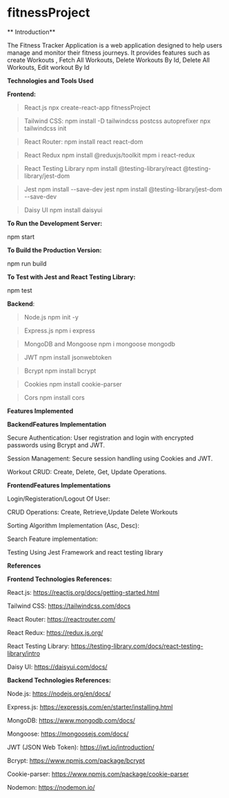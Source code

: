 # fitnessProject

** Introduction**

The Fitness Tracker Application is a  web application designed to help users manage and monitor their fitness journeys. 
It provides features such as create Workouts , Fetch All Workouts, Delete Workouts By Id, Delete All Workouts, Edit workout By Id

**Technologies and Tools Used**

**Frontend:**
>React.js
 npx create-react-app fitnessProject

>Tailwind CSS:
 npm install -D tailwindcss postcss autoprefixer
 npx tailwindcss init

>React Router:
 npm install react react-dom

>React Redux
 npm install @reduxjs/toolkit
 mpm i react-redux

>React Testing Library
 npm install @testing-library/react @testing-library/jest-dom


>Jest
 npm install --save-dev jest
 npm install @testing-library/jest-dom --save-dev

>Daisy UI
 npm install daisyui

**To Run the Development Server:**

npm start

**To Build the Production Version:**

npm run build

**To Test with Jest and React Testing Library:**

npm test

**Backend**:

>Node.js
 npm init -y

>Express.js
 npm i express

>MongoDB and Mongoose
 npm i mongoose mongodb

>JWT
 npm install jsonwebtoken

>Bcrypt
 npm install bcrypt

>Cookies
 npm install cookie-parser

>Cors
 npm install cors

**Features Implemented**

**BackendFeatures Implementation**

  Secure Authentication: User registration and login with encrypted passwords using Bcrypt and JWT.
  
  Session Management: Secure session handling using Cookies and JWT.
  
  Workout CRUD: Create, Delete, Get, Update Operations.

**FrontendFeatures Implementations**

  Login/Registeration/Logout Of User:
  
  CRUD Operations: Create, Retrieve,Update Delete Workouts
  
  Sorting Algorithm Implementation (Asc, Desc):
  
  Search Feature implementation:

  Testing Using Jest Framework and react testing library

**References**

**Frontend Technologies References:**

  React.js: https://reactjs.org/docs/getting-started.html

  Tailwind CSS: https://tailwindcss.com/docs

  React Router: https://reactrouter.com/

  React Redux: https://redux.js.org/

  React Testing Library: https://testing-library.com/docs/react-testing-library/intro

  Daisy UI: https://daisyui.com/docs/
  
**Backend Technologies References:**

  Node.js: https://nodejs.org/en/docs/

  Express.js: https://expressjs.com/en/starter/installing.html

  MongoDB: https://www.mongodb.com/docs/

  Mongoose: https://mongoosejs.com/docs/

  JWT (JSON Web Token): https://jwt.io/introduction/

  Bcrypt: https://www.npmjs.com/package/bcrypt

  Cookie-parser: https://www.npmjs.com/package/cookie-parser

  Nodemon: https://nodemon.io/


  







